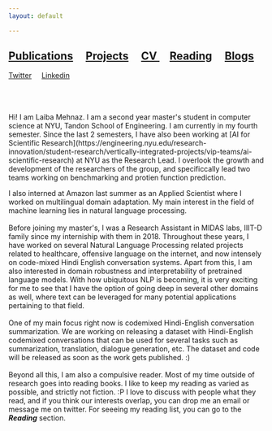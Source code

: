```yaml
---
layout: default

---
```




## [Publications](./publication.html) &nbsp;   &nbsp; [Projects](./projects.html) &nbsp;    &nbsp; <a href="./assets/LaibaMehnaz_FullResume.pdf" target="_blank">CV </a> &nbsp;    &nbsp; [Reading](./reading.html)   &nbsp;    &nbsp; [Blogs](./Blogs.html)  &nbsp;
 [Twitter](https://twitter.com/LaibaMehnaz)  &nbsp;    &nbsp;  [Linkedin](https://www.linkedin.com/in/laiba-mehnaz-a81455158/)

<br>
<br>
<br>
Hi! I am Laiba Mehnaz. I am a second year master's student in computer science at NYU, Tandon School of Engineering. I am currently in my fourth semester. Since the last 2 semesters, I have also been working at [AI for Scientific Research](https://engineering.nyu.edu/research-innovation/student-research/vertically-integrated-projects/vip-teams/ai-scientific-research) at NYU as the Research Lead. I overlook the growth and development of the researchers of the group, and specificcally lead two teams working on benchmarking and protien function prediction. 

I also interned at Amazon last summer as an Applied Scientist where I worked on multilingual domain adaptation. My main interest in the field of machine learning lies in natural language processing.
<br>
<br>
Before joining my master's, I was a Research Assistant in MIDAS labs, IIIT-D family since my interniship with them in 2018. Throughout these years, I have worked on several Natural Language Processing related projects related to healthcare, offensive language on the internet, and now intensely on code-mixed Hindi English conversation systems. Apart from this, I am also interested in domain robustness and interpretability of pretrained language models. With how ubiquitous NLP is becoming, it is very exciting for me to see that I have the option of going deep in several other domains as well, where text can be leveraged for many potential applications pertaining to that field. 
<br>
<br>
One of my main focus right now is codemixed Hindi-English conversation summarization. We are working on releasing a dataset with Hindi-English codemixed conversations that can be used for several tasks such as summarization, translation, dialogue generation, etc. The dataset and code will be released as soon as the work gets published. :)
<br>
<br>
Beyond all this, I am also a compulsive reader. Most of my time outside of research goes into reading books. I like to keep my reading as varied as possible, and strictly not fiction. :P I love to discuss with people what they read, and if you think our interests overlap, you can drop me an email or message me on twitter. For seeeing my reading list, you can go to the ***Reading*** section. 
